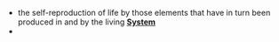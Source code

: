 - the self-reproduction of life by those elements that have in turn been produced in and by the living **[System](../notes/System)**
- 